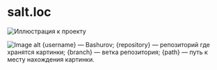 # salt.loc

![Иллюстрация к проекту](https://github.com/Bashurov/salt.loc)

![Image alt](https://github.com/Bashurov/salt.loc/blob/master/psd/SALT_HomePage_4_8.png)
{username} — Bashurov;
{repository} — репозиторий где хранятся картинки;
{branch} — ветка репозитория;
{path} — путь к месту нахождения картинки.


